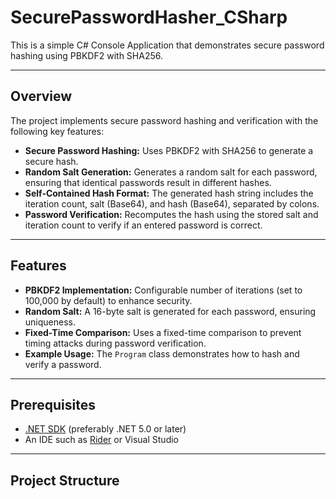 # SecurePasswordHasher_CSharp

This is a simple C# Console Application that demonstrates secure password hashing using PBKDF2 with SHA256.

---

## Overview

The project implements secure password hashing and verification with the following key features:

- **Secure Password Hashing:** Uses PBKDF2 with SHA256 to generate a secure hash.
- **Random Salt Generation:** Generates a random salt for each password, ensuring that identical passwords result in different hashes.
- **Self-Contained Hash Format:** The generated hash string includes the iteration count, salt (Base64), and hash (Base64), separated by colons.
- **Password Verification:** Recomputes the hash using the stored salt and iteration count to verify if an entered password is correct.

---

## Features

- **PBKDF2 Implementation:** Configurable number of iterations (set to 100,000 by default) to enhance security.
- **Random Salt:** A 16-byte salt is generated for each password, ensuring uniqueness.
- **Fixed-Time Comparison:** Uses a fixed-time comparison to prevent timing attacks during password verification.
- **Example Usage:** The `Program` class demonstrates how to hash and verify a password.

---

## Prerequisites

- [.NET SDK](https://dotnet.microsoft.com/download) (preferably .NET 5.0 or later)
- An IDE such as [Rider](https://www.jetbrains.com/rider/) or Visual Studio

---

## Project Structure


